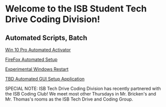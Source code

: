 # Welcome to the ISB Student Tech Drive Coding Division!
## Automated Scripts, Batch
[Win 10 Pro Automated Activator](https://github.com/ISB-Tech-Drive-Coders/Windows-Pro-Activate-)

[FireFox Automated Setup](https://github.com/ISB-Tech-Drive-Coders/Automated-Firefox-Setup)

[Experimental Windows Restart](https://github.com/ISB-Tech-Drive-Coders/Restart-Windows)

[TBD Automated GUI Setup Application](https://github.com/ISB-Tech-Drive-Coders/OVERALL-Auto-Setup)

SPECIAL NOTE: ISB Tech Drive Coding Division has recently partnered with the ISB Coding Club! We meet most other Thursdays in Mr. Bricken's and Mr. Thomas's rooms as the ISB Tech Drive and Coding Group.